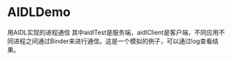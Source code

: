 # AIDLDemo
用AIDL实现的进程通信
其中aidlTest是服务端，aidlClient是客户端，不同应用不同进程之间通过Binder来进行通信。这是一个模拟的例子，可以通过log查看结果。
